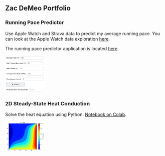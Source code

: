 ## Zac DeMeo Portfolio

### Running Pace Predictor
Use Apple Watch and Strava data to predict my average running pace. You can look at the Apple Watch data exploration [here](https://github.com/zdemeo/apple_watch/blob/main/predict_pace.ipynb). 

The running pace predictor application is located [here](https://mybinder.org/v2/gh/zdemeo/apple_watch/HEAD?labpath=running_pace_calculator.ipynb).

<img src=app.png height=25% width=25% />

### 2D Steady-State Heat Conduction
Solve the heat equation using Python. [Notebook on Colab](https://colab.research.google.com/github/zdemeo/2d_heat_transfer_python/blob/main/2d_steady_state.ipynb).


<img src=n300.png height=25% width=25% />
